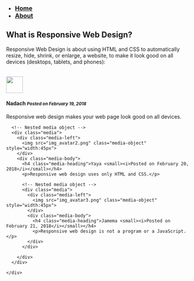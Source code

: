<head>
  <meta charset="utf-8">
  <meta name="viewport" content="width=device-width, initial-scale=1">
  <link rel="stylesheet" href="https://maxcdn.bootstrapcdn.com/bootstrap/3.3.7/css/bootstrap.min.css">
  <script src="https://ajax.googleapis.com/ajax/libs/jquery/3.3.1/jquery.min.js"></script>
  <script src="https://maxcdn.bootstrapcdn.com/bootstrap/3.3.7/js/bootstrap.min.js"></script>
</head>
<body>
  
  <nav id="site-nav">
<ul>
  <h3> <li><a href="#home" class="active">Home</a></li>
   
   <li><a href="about.html">About</a></li></h3>
   
  <a href="javascript:void(0);" class="icon" onclick="myFunction()">
    <i class="fa fa-bars"></i>
  </a>
</ul>
</nav>

<div class="container">
  <h2>What is Responsive Web Design?</h2>
  <p>Responsive Web Design is about using HTML and CSS to automatically resize, hide, shrink, or enlarge, a website, to make it look good on all devices (desktops, tablets, and phones):</p><br>
  <div class="media">
    <div class="media-left">
      <span class="glyphicon glyphicon-user"></span>
      <img src="img_avatar1.png" class="media-object" style="width:45px">
    </div>
    <div class="media-body">
      <h4 class="media-heading">Nadach <small><i>Posted on February 19, 2018</i></small></h4>
      <p>Responsive web design makes your web page look good on all devices.</p>
      
      <!-- Nested media object -->
      <div class="media">
        <div class="media-left">
          <img src="img_avatar2.png" class="media-object" style="width:45px">
        </div>
        <div class="media-body">
          <h4 class="media-heading">Yaya <small><i>Posted on February 20, 2018</i></small></h4>
          <p>Responsive web design uses only HTML and CSS.</p>

          <!-- Nested media object -->
          <div class="media">
            <div class="media-left">
              <img src="img_avatar3.png" class="media-object" style="width:45px">
            </div>
            <div class="media-body">
              <h4 class="media-heading">Jamema <small><i>Posted on February 21, 2018</i></small></h4>
              <p>Responsive web design is not a program or a JavaScript.</p>
            </div>
          </div>
          
        </div>
      </div>
      
    </div>
  </div>
</div>

</body>


